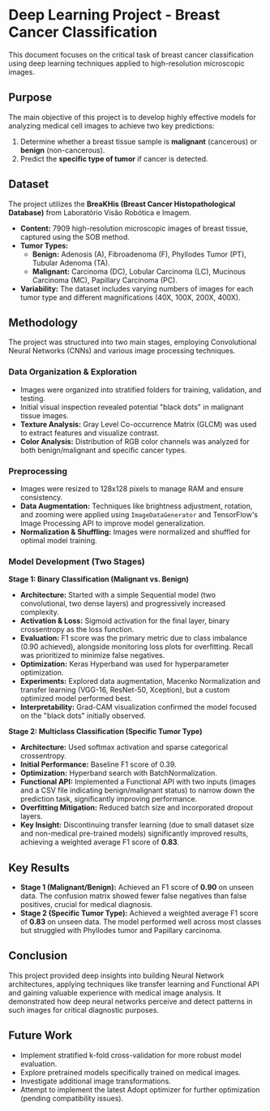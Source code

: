 # Deep Learning Project - Breast Cancer Classification

This document focuses on the critical task of breast cancer classification using deep learning techniques applied to high-resolution microscopic images.

## Purpose

The main objective of this project is to develop highly effective models for analyzing medical cell images to achieve two key predictions:
1.  Determine whether a breast tissue sample is **malignant** (cancerous) or **benign** (non-cancerous).
2.  Predict the **specific type of tumor** if cancer is detected.

## Dataset

The project utilizes the **BreaKHis (Breast Cancer Histopathological Database)** from Laboratório Visão Robótica e Imagem.
* **Content:** 7909 high-resolution microscopic images of breast tissue, captured using the SOB method.
* **Tumor Types:**
    * **Benign:** Adenosis (A), Fibroadenoma (F), Phyllodes Tumor (PT), Tubular Adenoma (TA).
    * **Malignant:** Carcinoma (DC), Lobular Carcinoma (LC), Mucinous Carcinoma (MC), Papillary Carcinoma (PC).
* **Variability:** The dataset includes varying numbers of images for each tumor type and different magnifications (40X, 100X, 200X, 400X).

## Methodology

The project was structured into two main stages, employing Convolutional Neural Networks (CNNs) and various image processing techniques.

### Data Organization & Exploration
* Images were organized into stratified folders for training, validation, and testing.
* Initial visual inspection revealed potential "black dots" in malignant tissue images.
* **Texture Analysis:** Gray Level Co-occurrence Matrix (GLCM) was used to extract features and visualize contrast.
* **Color Analysis:** Distribution of RGB color channels was analyzed for both benign/malignant and specific cancer types.

### Preprocessing
* Images were resized to 128x128 pixels to manage RAM and ensure consistency.
* **Data Augmentation:** Techniques like brightness adjustment, rotation, and zooming were applied using `ImageDataGenerator` and TensorFlow's Image Processing API to improve model generalization.
* **Normalization & Shuffling:** Images were normalized and shuffled for optimal model training.

### Model Development (Two Stages)

**Stage 1: Binary Classification (Malignant vs. Benign)**
* **Architecture:** Started with a simple Sequential model (two convolutional, two dense layers) and progressively increased complexity.
* **Activation & Loss:** Sigmoid activation for the final layer, binary crossentropy as the loss function.
* **Evaluation:** F1 score was the primary metric due to class imbalance (0.90 achieved), alongside monitoring loss plots for overfitting. Recall was prioritized to minimize false negatives.
* **Optimization:** Keras Hyperband was used for hyperparameter optimization.
* **Experiments:** Explored data augmentation, Macenko Normalization and transfer learning (VGG-16, ResNet-50, Xception), but a custom optimized model performed best.
* **Interpretability:** Grad-CAM visualization confirmed the model focused on the "black dots" initially observed.

**Stage 2: Multiclass Classification (Specific Tumor Type)**
* **Architecture:** Used softmax activation and sparse categorical crossentropy.
* **Initial Performance:** Baseline F1 score of 0.39.
* **Optimization:** Hyperband search with BatchNormalization.
* **Functional API:** Implemented a Functional API with two inputs (images and a CSV file indicating benign/malignant status) to narrow down the prediction task, significantly improving performance.
* **Overfitting Mitigation:** Reduced batch size and incorporated dropout layers.
* **Key Insight:** Discontinuing transfer learning (due to small dataset size and non-medical pre-trained models) significantly improved results, achieving a weighted average F1 score of **0.83**.

## Key Results

* **Stage 1 (Malignant/Benign):** Achieved an F1 score of **0.90** on unseen data. The confusion matrix showed fewer false negatives than false positives, crucial for medical diagnosis.
* **Stage 2 (Specific Tumor Type):** Achieved a weighted average F1 score of **0.83** on unseen data. The model performed well across most classes but struggled with Phyllodes tumor and Papillary carcinoma.

## Conclusion

This project provided deep insights into building Neural Network architectures, applying techniques like transfer learning and Functional API and gaining valuable experience with medical image analysis. It demonstrated how deep neural networks perceive and detect patterns in such images for critical diagnostic purposes.

## Future Work

* Implement stratified k-fold cross-validation for more robust model evaluation.
* Explore pretrained models specifically trained on medical images.
* Investigate additional image transformations.
* Attempt to implement the latest Adopt optimizer for further optimization (pending compatibility issues).
